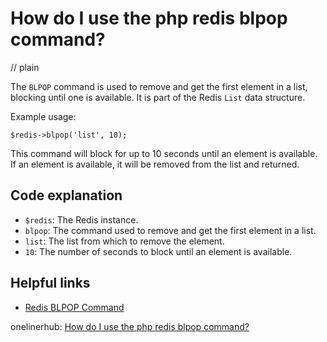 # How do I use the php redis blpop command?
// plain

The `BLPOP` command is used to remove and get the first element in a list, blocking until one is available. It is part of the Redis `List` data structure.

Example usage:
```
$redis->blpop('list', 10);
```

This command will block for up to 10 seconds until an element is available. If an element is available, it will be removed from the list and returned.

## Code explanation

- `$redis`: The Redis instance.
- `blpop`: The command used to remove and get the first element in a list.
- `list`: The list from which to remove the element.
- `10`: The number of seconds to block until an element is available.

## Helpful links
- [Redis BLPOP Command](https://redis.io/commands/blpop)

onelinerhub: [How do I use the php redis blpop command?](https://onelinerhub.com/predis/how-do-i-use-the-php-redis-blpop-command)